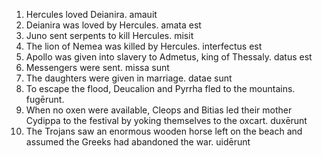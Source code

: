 1. Hercules loved Deianira. amauit
2. Deianira was loved by Hercules. amata est
3. Juno sent serpents to kill Hercules. misit
4. The lion of Nemea was killed by Hercules. interfectus est
5. Apollo was given into slavery to Admetus, king of Thessaly. datus est
6. Messengers were sent. missa sunt
7. The daughters were given in marriage. datae sunt
8. To escape the flood, Deucalion and Pyrrha fled to the mountains. fugērunt.
9. When no oxen were available, Cleops and Bitias led their mother Cydippa to the festival by yoking themselves to the oxcart. duxērunt
10. The Trojans saw an enormous wooden horse left on the beach and assumed the Greeks had abandoned the war. uidērunt
